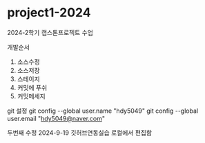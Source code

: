 # project1-2024
2024-2학기 캡스톤프로젝트 수업

개발순서
1. 소스수정
2. 소스저장
3. 스테이지
4. 커밋에 푸쉬
5. 커밋메세지


git 설정
git config --global user.name "hdy5049"
git config --global user.email "hdy5049@naver.com"

두번째 수정
2024-9-19 깃허브연동실습
로컬에서 편집함